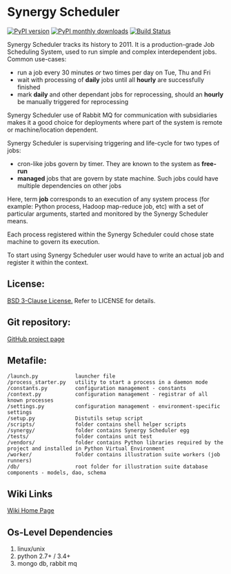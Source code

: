 Synergy Scheduler
=========

[![PyPI version](https://img.shields.io/pypi/v/synergy_scheduler.svg)](https://pypi.python.org/pypi/synergy_scheduler)
[![PyPI monthly downloads](https://img.shields.io/pypi/dm/synergy_scheduler.svg)](https://pypi.python.org/pypi/synergy_scheduler)
[![Build Status](https://travis-ci.org/mushkevych/scheduler.svg)](https://travis-ci.org/mushkevych/scheduler)

Synergy Scheduler tracks its history to 2011. It is a production-grade Job Scheduling System, used to run simple and complex interdependent jobs.
Common use-cases:

- run a job every 30 minutes *or* two times per day on Tue, Thu and Fri
- wait with processing of **daily** jobs until all **hourly** are successfully finished
- mark **daily** and other dependant jobs for reprocessing, should an **hourly** be manually triggered for reprocessing

Synergy Scheduler use of Rabbit MQ for communication with subsidiaries makes it a good choice for deployments where part of the system is remote or machine/location dependent.

Synergy Scheduler is supervising triggering and life-cycle for two types of jobs:

- cron-like jobs govern by timer. They are known to the system as **free-run**
- **managed** jobs that are govern by state machine. Such jobs could have multiple dependencies on other jobs

Here, term **job** corresponds to an execution of any system process (for example: Python process, Hadoop map-reduce job, etc) with a set of particular arguments, started and monitored by the Synergy Scheduler means.

Each process registered within the Synergy Scheduler could chose state machine to govern its execution.

To start using Synergy Scheduler user would have to write an actual job and register it within the context.


License:
---------

[BSD 3-Clause License.](http://en.wikipedia.org/wiki/BSD_licenses#3-clause_license_.28.22Revised_BSD_License.22.2C_.22New_BSD_License.22.2C_or_.22Modified_BSD_License.22.29)
Refer to LICENSE for details.


Git repository:
---------
[GitHub project page](https://github.com/mushkevych/scheduler)


Metafile:
---------

    /launch.py            launcher file
    /process_starter.py   utility to start a process in a daemon mode
    /constants.py         configuration management - constants
    /context.py           configuration management - registrar of all known processes
    /settings.py          configuration management - environment-specific settings
    /setup.py             Distutils setup script
    /scripts/             folder contains shell helper scripts
    /synergy/             folder contains Synergy Scheduler egg
    /tests/               folder contains unit test
    /vendors/             folder contains Python libraries required by the project and installed in Python Virtual Environment
    /worker/              folder contains illustration suite workers (job runners)  
    /db/                  root folder for illustration suite database components - models, dao, schema


Wiki Links
---------
[Wiki Home Page](https://github.com/mushkevych/scheduler/wiki)


Os-Level Dependencies
---------
1. linux/unix  
1. python 2.7+ / 3.4+
1. mongo db, rabbit mq
